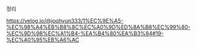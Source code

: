 정리 

https://velog.io/@joohyun333/1%EC%9E%A5-%EC%98%A4%EB%B8%8C%EC%A0%9D%ED%8A%B8%EC%99%80-%EC%9D%98%EC%A1%B4-%EA%B4%80%EA%B3%84#19-%EC%A0%95%EB%A6%AC
